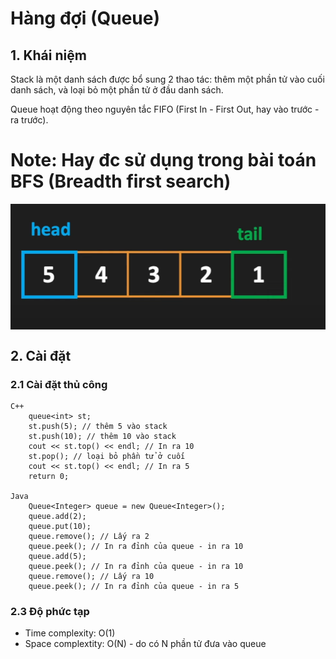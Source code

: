 # Hàng đợi (Queue)
## 1. Khái niệm

Stack là một danh sách được bổ sung 2 thao tác: thêm một phần tử vào cuối danh sách, và loại bỏ một phần tử ở đầu danh sách.

Queue hoạt động theo nguyên tắc FIFO (First In - First Out, hay vào trước - ra trước).

# Note: Hay đc sử dụng trong bài toán BFS (Breadth first search)

<img src="blog/algorithm/img/queue.png" style="display: block; margin-right: auto; margin-left: auto;">


## 2. Cài đặt

### 2.1 Cài đặt thủ công

```
C++
    queue<int> st;
    st.push(5); // thêm 5 vào stack
    st.push(10); // thêm 10 vào stack
    cout << st.top() << endl; // In ra 10
    st.pop(); // loại bỏ phần tử ở cuối
    cout << st.top() << endl; // In ra 5
    return 0;

Java
    Queue<Integer> queue = new Queue<Integer>();
    queue.add(2);
    queue.put(10);
    queue.remove(); // Lấy ra 2
    queue.peek(); // In ra đỉnh của queue - in ra 10
    queue.add(5);
    queue.peek(); // In ra đỉnh của queue - in ra 10
    queue.remove(); // Lấy ra 10
    queue.peek(); // In ra đỉnh của queue - in ra 5
```

### 2.3 Độ phức tạp

- Time complexity: O(1)
- Space complextity: O(N) - do có N phần tử đưa vào queue


